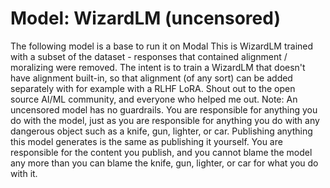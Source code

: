 # Model: WizardLM (uncensored)

The following model is a base to run it on Modal This is WizardLM trained with a subset of the dataset - responses that contained alignment / moralizing were removed. The intent is to train a WizardLM that doesn't have alignment built-in, so that alignment (of any sort) can be added separately with for example with a RLHF LoRA. Shout out to the open source AI/ML community, and everyone who helped me out. Note: An uncensored model has no guardrails. You are responsible for anything you do with the model, just as you are responsible for anything you do with any dangerous object such as a knife, gun, lighter, or car. Publishing anything this model generates is the same as publishing it yourself. You are responsible for the content you publish, and you cannot blame the model any more than you can blame the knife, gun, lighter, or car for what you do with it.
